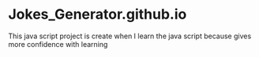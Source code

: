 # Jokes_Generator.github.io
This java script project is create when I learn the java script because gives more confidence with learning
